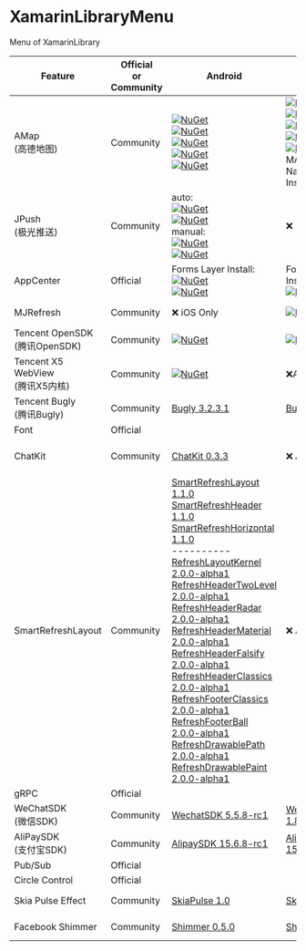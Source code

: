 # XamarinLibraryMenu
Menu of XamarinLibrary

Feature | Official <br>or<br> Community|Android | iOS | Android Demo | iOS Demo |Native Packages
---------|----------|---------|----------|----------|----------|----------
 AMap<br>(高德地图) |Community|[![NuGet](https://img.shields.io/nuget/vpre/XamarinLibrary.Xamarin.Android.Amap.Api.Navi3DMap.svg?label=Navi3DMap)](https://www.nuget.org/packages/XamarinLibrary.Xamarin.Android.Amap.Api.Navi3DMap/)<br> [![NuGet](https://img.shields.io/nuget/vpre/XamarinLibrary.Xamarin.Android.Amap.Api.3DMap.svg?label=3DMap)](https://www.nuget.org/packages/XamarinLibrary.Xamarin.Android.Amap.Api.3DMap/)<br>[![NuGet](https://img.shields.io/nuget/vpre/XamarinLibrary.Xamarin.Android.Amap.Api.Track.svg?label=Track)](https://www.nuget.org/packages/XamarinLibrary.Xamarin.Android.Amap.Api.Track/)<br>[![NuGet](https://img.shields.io/nuget/vpre/XamarinLibrary.Xamarin.Android.Amap.Api.Search.svg?label=Search)](https://www.nuget.org/packages/XamarinLibrary.Xamarin.Android.Amap.Api.Search/)<br>[![NuGet](https://img.shields.io/nuget/vpre/XamarinLibrary.Xamarin.Android.Amap.Api.Location.svg?label=Location)](https://www.nuget.org/packages/XamarinLibrary.Xamarin.Android.Amap.Api.Location)|[![NuGet](https://img.shields.io/nuget/vpre/XamarinLibrary.Xamarin.iOS.AMapFoundationKit.svg?label=AMapFoundationKit)](https://www.nuget.org/packages/XamarinLibrary.Xamarin.iOS.AMapFoundationKit/)<br>[![NuGet](https://img.shields.io/nuget/vpre/XamarinLibrary.Xamarin.iOS.AMapLocationKit.svg?label=AMapLocationKit)](https://www.nuget.org/packages/XamarinLibrary.Xamarin.iOS.AMapLocationKit/)<br>[![NuGet](https://img.shields.io/nuget/vpre/XamarinLibrary.Xamarin.iOS.AMapNaviKit.svg?label=AMapNaviKit)](https://www.nuget.org/packages/XamarinLibrary.Xamarin.iOS.AMapNaviKit/)<br>[![NuGet](https://img.shields.io/nuget/vpre/XamarinLibrary.Xamarin.iOS.AMapSearchKit.svg?label=AMapSearchKit)](https://www.nuget.org/packages/XamarinLibrary.Xamarin.iOS.AMapSearchKit/)<br>[![NuGet](https://img.shields.io/nuget/vpre/XamarinLibrary.Xamarin.iOS.AMapTrackKit.svg?label=AMapTrackKit)](https://www.nuget.org/packages/XamarinLibrary.Xamarin.iOS.AMapTrackKit/)<br>MAMapKit(Use NaviKit Instead)|[Demo URL](https://github.com/jingliancui/XamarinFormsAMapSDKSample/tree/master/Android)|[Demo URL](https://github.com/jingliancui/XamarinFormsAMapSDKSample/tree/master/iOS)|[iOS](https://lbs.amap.com/api/ios-sdk/download)<br>[Android](https://lbs.amap.com/api/android-sdk/download)|
 JPush<br>(极光推送) |Community| auto:<br>[![NuGet](https://img.shields.io/nuget/vpre/XamarinLibrary.Xamarin.Android.Jcore.svg?label=JCore)](https://www.nuget.org/packages/XamarinLibrary.Xamarin.Android.Jcore/)<br>[![NuGet](https://img.shields.io/nuget/vpre/XamarinLibrary.Xamarin.Android.Jpush.svg?label=JPush)](https://www.nuget.org/packages/XamarinLibrary.Xamarin.Android.Jpush/)<br>manual:<br>[![NuGet](https://img.shields.io/nuget/vpre/XamarinLibrary.Xamarin.Android.Manual.JCore.svg?label=JCore)](https://www.nuget.org/packages/XamarinLibrary.Xamarin.Android.Manual.JCore/)<br>[![NuGet](https://img.shields.io/nuget/vpre/XamarinLibrary.Xamarin.Android.Manual.JPush.svg?label=JPush)](https://www.nuget.org/packages/XamarinLibrary.Xamarin.Android.Manual.JPush/)| ❌ | [Demo URL](https://github.com/jingliancui/XamarinFormsJPushSample) |❌|[Android](https://docs.jiguang.cn/jpush/client/Android/android_guide/#jcenter)<br>[iOS](https://docs.jiguang.cn/jpush/client/iOS/ios_guide_new/#_4)|
 AppCenter| Official|Forms Layer Install:[![NuGet](https://img.shields.io/nuget/vpre/Microsoft.AppCenter.Analytics.svg?label=Analytics)](https://www.nuget.org/packages/Microsoft.AppCenter.Analytics/)<br>[![NuGet](https://img.shields.io/nuget/vpre/Microsoft.AppCenter.Crashes.svg?label=Crashes)](https://www.nuget.org/packages/Microsoft.AppCenter.Crashes/)|Forms Layer Install:[![NuGet](https://img.shields.io/nuget/vpre/Microsoft.AppCenter.Analytics.svg?label=Analytics)](https://www.nuget.org/packages/Microsoft.AppCenter.Analytics/)<br>[![NuGet](https://img.shields.io/nuget/vpre/Microsoft.AppCenter.Crashes.svg?label=Crashes)](https://www.nuget.org/packages/Microsoft.AppCenter.Crashes/)|[Demo URL](https://github.com/jingliancui/XamarinFormsMicrosoftAppCenterSample)|[Demo URL](https://github.com/jingliancui/XamarinFormsMicrosoftAppCenterSample)|
 MJRefresh |Community| ❌ iOS Only |[![NuGet](https://img.shields.io/nuget/vpre/XamarinLibrary.Xamarin.iOS.MJRefresh.svg?label=MJRefresh)](https://www.nuget.org/packages/XamarinLibrary.Xamarin.iOS.MJRefresh/)|❌ iOS Only  |[Demo URL](https://github.com/jingliancui/XamarinFormsMJRefreshSample)|[URL](https://github.com/CoderMJLee/MJRefresh#How_to_use_MJRefresh)|
 Tencent OpenSDK<br>(腾讯OpenSDK)|Community|[![NuGet](https://img.shields.io/nuget/vpre/XamarinLibrary.Xamarin.Android.Tencent.OpenSDK.svg?label=OpenSDK)](https://www.nuget.org/packages/XamarinLibrary.Xamarin.Android.Tencent.OpenSDK/)|[![NuGet](https://img.shields.io/nuget/vpre/XamarinLibrary.Xamarin.iOS.Tencent.OpenAPI.svg?label=OpenAPI)](https://www.nuget.org/packages/XamarinLibrary.Xamarin.iOS.Tencent.OpenAPI/)|[Demo URL](https://github.com/jingliancui/XamarinFormsTencentOpenSDKSample)|[Demo URL](https://github.com/jingliancui/XamarinFormsTencentOpenSDKSample)|[URL](https://wiki.open.qq.com/wiki/mobile/SDK下载)|
 Tencent X5 WebView<br>(腾讯X5内核)|Community|[![NuGet](https://img.shields.io/nuget/vpre/XamarinLibrary.Xamarin.Android.Tencent.Tbs.Tbssdk.Sdk.svg?label=Tbssdk)](https://www.nuget.org/packages/XamarinLibrary.Xamarin.Android.Tencent.Tbs.Tbssdk.Sdk/)|❌Android Only|[Demo URL](https://github.com/jingliancui/XamarinFormsTencentX5Sample)|❌ Android Only|[URL](https://x5.tencent.com/tbs/sdk.html)|
 Tencent Bugly<br>(腾讯Bugly)|Community|[Bugly 3.2.3.1](https://www.nuget.org/packages/XamarinLibrary.Xamarin.Android.Tencent.Bugly/)|[Bugly 2.5.5](https://www.nuget.org/packages/XamarinLibrary.Xamarin.iOS.Tencent.Bugly/)|[Demo URL](https://github.com/jingliancui/XamarinFormsTencentBuglySample)|[Demo URL](https://github.com/jingliancui/XamarinFormsTencentBuglySample)|[URL](https://bugly.qq.com/v2/downloads)|
 Font|Official|||
 ChatKit|Community|[ChatKit 0.3.3](https://www.nuget.org/packages/XamarinLibrary.Xamarin.Android.ChatKit/)|❌ Android Only|[Demo URL](https://github.com/jingliancui/XamarinFormsChatKitSample)|❌ Android Only|[URL](https://github.com/stfalcon-studio/ChatKit#download)|
 SmartRefreshLayout|Community|[SmartRefreshLayout 1.1.0](https://www.nuget.org/packages/XamarinLibrary.Xamarin.Android.Smartrefresh.SmartRefreshLayout/)<br>[SmartRefreshHeader 1.1.0](https://www.nuget.org/packages/XamarinLibrary.Xamarin.Android.Smartrefresh.SmartRefreshHeader/)<br>[SmartRefreshHorizontal 1.1.0](https://www.nuget.org/packages/XamarinLibrary.Xamarin.Android.SmartRefresh.SmartRefreshHorizontal/)<br>----------<br>[RefreshLayoutKernel 2.0.0-alpha1](https://www.nuget.org/packages/XamarinLibrary.Xamarin.Android.Smart.RefreshLayoutKernel/2.0.0-alpha1)<br>[RefreshHeaderTwoLevel 2.0.0-alpha1](https://www.nuget.org/packages/XamarinLibrary.Xamarin.Android.Smart.RefreshHeaderTwoLevel/2.0.0-alpha1)<br>[RefreshHeaderRadar 2.0.0-alpha1](https://www.nuget.org/packages/XamarinLibrary.Xamarin.Android.Smart.RefreshHeaderRadar/2.0.0-alpha1)<br>[RefreshHeaderMaterial 2.0.0-alpha1](https://www.nuget.org/packages/XamarinLibrary.Xamarin.Android.Smart.RefreshHeaderMaterial/2.0.0-alpha1)<br>[RefreshHeaderFalsify 2.0.0-alpha1](https://www.nuget.org/packages/XamarinLibrary.Xamarin.Android.Smart.RefreshHeaderFalsify/2.0.0-alpha1)<br>[RefreshHeaderClassics 2.0.0-alpha1](https://www.nuget.org/packages/XamarinLibrary.Xamarin.Android.Smart.RefreshHeaderClassics/2.0.0-alpha1)<br>[RefreshFooterClassics 2.0.0-alpha1](https://www.nuget.org/packages/XamarinLibrary.Xamarin.Android.Smart.RefreshFooterClassics/2.0.0-alpha1)<br>[RefreshFooterBall 2.0.0-alpha1](https://www.nuget.org/packages/XamarinLibrary.Xamarin.Android.Smart.RefreshFooterBall/2.0.0-alpha1)<br>[RefreshDrawablePath 2.0.0-alpha1](https://www.nuget.org/packages/XamarinLibrary.Xamarin.Android.Smart.RefreshDrawablePath/2.0.0-alpha1)<br>[RefreshDrawablePaint 2.0.0-alpha1](https://www.nuget.org/packages/XamarinLibrary.Xamarin.Android.Smart.RefreshDrawablePaint/2.0.0-alpha1)|❌ Android Only|[Demo URL](https://github.com/jingliancui/XamarinFormsSmartRefreshLayoutSample)|❌ Android Only|[URL](https://github.com/scwang90/SmartRefreshLayout#1在-buildgradle-中添加依赖)|
 gRPC|Official|||
 WeChatSDK<br>(微信SDK)|Community|[WechatSDK 5.5.8-rc1](https://www.nuget.org/packages/XamarinLibrary.Xamarin.Android.WechatSDK/)|[WechatSDK 1.8.6.2](https://www.nuget.org/packages/XamarinLibrary.Xamarin.iOS.WechatSDK/)|[Demo URL](https://github.com/jingliancui/XamarinFormsWechatSDKSample)|[Demo URL](https://github.com/jingliancui/XamarinFormsWechatSDKSample)|[Android](https://bintray.com/wechat-sdk-team/maven/com.tencent.mm.opensdk%3Awechat-sdk-android-without-mta#)<br>[iOS](https://developers.weixin.qq.com/doc/oplatform/Downloads/iOS_Resource.html)|
 AliPaySDK<br>(支付宝SDK)|Community|[AlipaySDK 15.6.8-rc1](https://www.nuget.org/packages/XamarinLibrary.Xamarin.Android.AlipaySDK/)|[AlipaySDK 15.6.8-rc1](https://www.nuget.org/packages/XamarinLibrary.Xamarin.iOS.AlipaySDK/)|[Demo URL](https://github.com/jingliancui/XamarinFormsAlipaySDKSample)|[Demo URL](https://github.com/jingliancui/XamarinFormsAlipaySDKSample)|[URL](https://opendocs.alipay.com/open/204/105051)|
Pub/Sub|Official|||
Circle Control|Official|||
Skia Pulse Effect|Community|[SkiaPulse 1.0](https://www.nuget.org/packages/XamarinLibrary.Xamarin.Forms.SkiaPulse/)|[SkiaPulse 1.0](https://www.nuget.org/packages/XamarinLibrary.Xamarin.Forms.SkiaPulse/)|[Demo URL](https://github.com/jingliancui/XamarinFormsSkiaPulseSample)|[Demo URL](https://github.com/jingliancui/XamarinFormsSkiaPulseSample)|[URL](https://github.com/abdulrahmanelfeky/SkiaPulse-Xamarin.Forms)|
Facebook Shimmer|Community|[Shimmer 0.5.0](https://www.nuget.org/packages/XamarinLibrary.Xamarin.Android.Facebook.Shimmer/)|[Shimmer 1.0.2](https://www.nuget.org/packages/XamarinLibrary.Xamarin.iOS.Facebook.Shimmer/)|[Demo URL](https://github.com/jingliancui/XamarinFormsFacebookShimmerSample)|[Demo URL](https://github.com/jingliancui/XamarinFormsFacebookShimmerSample)|[Android](https://mvnrepository.com/artifact/com.facebook.shimmer/shimmer)<br>[iOS](https://cocoapods.org/pods/Shimmer)